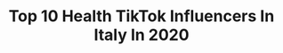 ---
title: Top 10 Health TikTok Influencers In Italy In 2020
description: >-
  Find top health TikTok influencers in Italy in 2020. Most popular hashtags: #health #pasta #challenge #chocolate.
platform: TikTok
profiles:
  - username: "petracola"
    fullname: >-
      Petra Cola
    location: "Italy"
    followers: 14584
    engagement: 567
    commentsToLikes: 0.017470
    id: ck9f41o5xkd930j789cghr4pm
    verified: false
    hashtags: "#italiangirl, #celafaremo, #dreamlife, #travel"
  - username: "theavokiddo"
    fullname: >-
      theavokiddo
    location: "Italy"
    followers: 272945
    engagement: 2244
    commentsToLikes: 0.004460
    id: ck8setz37ldlx0j78hfhenqdd
    verified: false
    hashtags: "#uova, #curlyhair, #minipancakes, #snack"
  - username: "giuliastime"
    fullname: >-
      Giulia Cai
    location: "Italy"
    followers: 3325
    engagement: 804
    commentsToLikes: 0.042592
    id: ck8fayxkt4pkc0j78k6kkwjvj
    verified: false
    hashtags: "#what, #veganism, #meal, #fooddiary"
  - username: "cataldihealth"
    fullname: >-
      Cataldi Health 
    location: "Italy"
    followers: 57314
    engagement: 1719
    commentsToLikes: 0.009696
    id: ck8s5jvwzg8i50j785nktn2vv
    verified: false
    hashtags: "#cataldibeauty, #losangeles, #orange, #honey"
  - username: "k.c.hiara"
    fullname: >-
      Chiara Ferrari
    location: "Italy"
    followers: 14293
    engagement: 603
    commentsToLikes: 0.017738
    id: ck90z096uc5oa0j786tnndkr8
    verified: false
    hashtags: "#spinhandstand, #thiscouple, #becreative, #core"
  - username: "hamsters_party"
    fullname: >-
      _hamsters_party
    location: "Italy"
    followers: 19539
    engagement: 2532
    commentsToLikes: 0.156225
    id: ck9du5oy1f5bw0j784uzbdiix
    verified: false
    hashtags: "#haul, #style, #challenge, #hamsterversion"
  - username: "majno"
    fullname: >-
      ℳaino
    location: "Italy"
    followers: 5049442
    engagement: 1883
    commentsToLikes: 0.011133
    id: ck8oztcvsdphp0j78utpu3s84
    verified: true
    hashtags: "#breakfast, #duetwithme, #healthy, #foodlover"
  - username: "beatrice.finizii95"
    fullname: >-
      beaaa 🍑💪🏼
    location: "Italy"
    followers: 6622
    engagement: 565
    commentsToLikes: 0.118024
    id: ck8qh4xkj3jnk0j78guxuycy6
    verified: false
    hashtags: "#tiktokcat, #mynewhouse, #tristeverit, #mykitty"
  - username: "tobialanaro"
    fullname: >-
      Tobia Lanaro 
    location: "Italy"
    followers: 76817
    engagement: 2635
    commentsToLikes: 0.015940
    id: cka0phprn8ab60i7843h30irm
    verified: false
    hashtags: "#healthheroes, #music, #quarantena, #greenscreen"
  - username: "eleonora_pasquini0"
    fullname: >-
      eleonora_pasquini
    location: "Italy"
    followers: 4570
    engagement: 692
    commentsToLikes: 0.028257
    id: cka0l212gp36y0i78apo1ebdl
    verified: false
    hashtags: "#eco, #cooking, #quarantine, #pasqua"
---